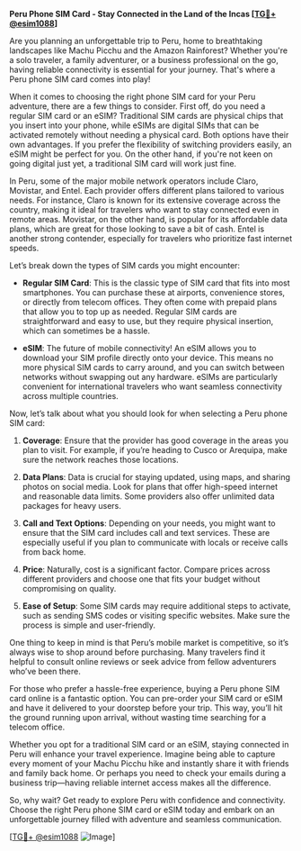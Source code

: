**Peru Phone SIM Card - Stay Connected in the Land of the Incas [[TG💪+ @esim1088](https://t.me/s/esim1088)]**

Are you planning an unforgettable trip to Peru, home to breathtaking landscapes like Machu Picchu and the Amazon Rainforest? Whether you're a solo traveler, a family adventurer, or a business professional on the go, having reliable connectivity is essential for your journey. That's where a Peru phone SIM card comes into play! 

When it comes to choosing the right phone SIM card for your Peru adventure, there are a few things to consider. First off, do you need a regular SIM card or an eSIM? Traditional SIM cards are physical chips that you insert into your phone, while eSIMs are digital SIMs that can be activated remotely without needing a physical card. Both options have their own advantages. If you prefer the flexibility of switching providers easily, an eSIM might be perfect for you. On the other hand, if you're not keen on going digital just yet, a traditional SIM card will work just fine.

In Peru, some of the major mobile network operators include Claro, Movistar, and Entel. Each provider offers different plans tailored to various needs. For instance, Claro is known for its extensive coverage across the country, making it ideal for travelers who want to stay connected even in remote areas. Movistar, on the other hand, is popular for its affordable data plans, which are great for those looking to save a bit of cash. Entel is another strong contender, especially for travelers who prioritize fast internet speeds.

Let’s break down the types of SIM cards you might encounter:

- **Regular SIM Card**: This is the classic type of SIM card that fits into most smartphones. You can purchase these at airports, convenience stores, or directly from telecom offices. They often come with prepaid plans that allow you to top up as needed. Regular SIM cards are straightforward and easy to use, but they require physical insertion, which can sometimes be a hassle.

- **eSIM**: The future of mobile connectivity! An eSIM allows you to download your SIM profile directly onto your device. This means no more physical SIM cards to carry around, and you can switch between networks without swapping out any hardware. eSIMs are particularly convenient for international travelers who want seamless connectivity across multiple countries.

Now, let’s talk about what you should look for when selecting a Peru phone SIM card:

1. **Coverage**: Ensure that the provider has good coverage in the areas you plan to visit. For example, if you’re heading to Cusco or Arequipa, make sure the network reaches those locations.
   
2. **Data Plans**: Data is crucial for staying updated, using maps, and sharing photos on social media. Look for plans that offer high-speed internet and reasonable data limits. Some providers also offer unlimited data packages for heavy users.

3. **Call and Text Options**: Depending on your needs, you might want to ensure that the SIM card includes call and text services. These are especially useful if you plan to communicate with locals or receive calls from back home.

4. **Price**: Naturally, cost is a significant factor. Compare prices across different providers and choose one that fits your budget without compromising on quality.

5. **Ease of Setup**: Some SIM cards may require additional steps to activate, such as sending SMS codes or visiting specific websites. Make sure the process is simple and user-friendly.

One thing to keep in mind is that Peru’s mobile market is competitive, so it’s always wise to shop around before purchasing. Many travelers find it helpful to consult online reviews or seek advice from fellow adventurers who’ve been there.

For those who prefer a hassle-free experience, buying a Peru phone SIM card online is a fantastic option. You can pre-order your SIM card or eSIM and have it delivered to your doorstep before your trip. This way, you’ll hit the ground running upon arrival, without wasting time searching for a telecom office.

Whether you opt for a traditional SIM card or an eSIM, staying connected in Peru will enhance your travel experience. Imagine being able to capture every moment of your Machu Picchu hike and instantly share it with friends and family back home. Or perhaps you need to check your emails during a business trip—having reliable internet access makes all the difference.

So, why wait? Get ready to explore Peru with confidence and connectivity. Choose the right Peru phone SIM card or eSIM today and embark on an unforgettable journey filled with adventure and seamless communication.

[[TG💪+ @esim1088](https://t.me/s/esim1088) ![Image](https://i.postimg.cc/Y0z9fWf4/image.png)]